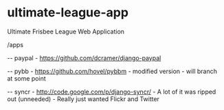 ultimate-league-app
===================

Ultimate Frisbee League Web Application

/apps

 -- paypal
 	- https://github.com/dcramer/django-paypal

 -- pybb
 	- https://github.com/hovel/pybbm
 	- modified version
 	- will branch at some point

 -- syncr
 	- http://code.google.com/p/django-syncr/
 	- A lot of it was ripped out (unneeded)
 	- Really just wanted Flickr and Twitter